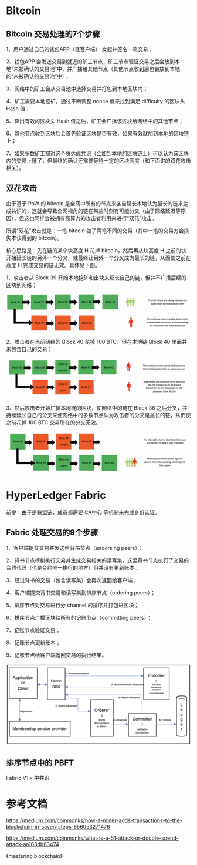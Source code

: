 # Bitcoin

## Bitcoin 交易处理的7个步骤

1、用户通过自己的钱包APP（轻客户端） 发起并签名一笔交易；

2、钱包APP 会发送交易到就近的矿工节点，矿工节点验证交易之后会放到本地“未被确认的交易池”中，并广播给其他节点（其他节点收到后也会放到本地的“未被确认的交易池”中）；

3、网络中的矿工会从交易池中选择交易并打包到本地区块内；

4、矿工需要本地挖矿，通过不断调整 nonce 值来找到满足 difficulty 的区块头 Hash 值；

5、算出有效的区块头 Hash 值之后，矿工会广播该区块给网络中的其他节点；

6、其他节点收到区块后会首先验证区块是否有效，如果有效就加到本地的区块链上；

7、如果多数矿工都对这个块达成共识（会加到本地的区块链上）可以认为该区块内的交易上链了，但最终的确认还需要等待一定的区块高度（和下面讲的双花攻击相关）。

## 双花攻击

由于基于 PoW 的 bitcoin 是全网中所有的节点来各自延长本地认为最长的链来达成共识的，这就会导致全网视角的链在某些时刻有可能分叉（由于网络延迟等原因），但这也同样会被拥有高算力的攻击者利用来进行“双花”攻击。

所谓“双花”攻击就是：一笔 bitcoin 做了两笔不同的交易（其中一笔的交易方会损失本该得到的 bitcoin）。

核心思路是：先在链的某个块高度 H 花掉 bitcoin，然后再从块高度 H 之前的块开始延长链的另外一个分叉，就最终让另外一个分叉成为最长的链，从而使之前在高度 H 完成交易的链无效。具体见下图。

1、攻击者从 Block 39 开始本地挖矿和出块来延长自己的链，但并不广播后续的区块到网络；

![image](https://github.com/nil-zhang/consensus/blob/master/images/double-spend-1.png)

2、攻击者在当前网络的 Block 40 花掉 100 BTC，但在本地链 Block 40 里面并未包含自己的交易；

![image](https://github.com/nil-zhang/consensus/blob/master/images/double-spend-2.png)

3、然后攻击者开始广播本地链的区块，使网络中的链在 Block 38 之后分叉，并持续延长自己的分叉来使网络中的多数节点认为攻击者的分叉是最长的链，从而使之前花掉 100 BTC 交易所在的分叉无效。

![image](https://github.com/nil-zhang/consensus/blob/master/images/double-spend-5.png)

# HyperLedger Fabric

前提：由于是联盟链，成员都需要 CA中心 等机制来完成身份认证。

## Fabric 处理交易的9个步骤

1、客户端提交交易并发送给背书节点（endorsing peers）；

2、背书节点模拟执行交易并生成交易相关的读写集，这里背书节点执行了交易的合约代码（也是合约唯一执行的地方）但并没有更新账本；

3、经过背书的交易（包含读写集）会再次返回给客户端；

4、客户端提交背书交易和读写集到排序节点（ordering peers）；

5、排序节点对交易进行分 channel 的排序并打包进区块；

6、排序节点广播区块给所有的记账节点（committing peers）；

7、记账节点验证交易；

8、记账节点更新账本；

9、记账节点给客户端返回交易的执行结果。

![image](https://github.com/nil-zhang/consensus/blob/master/images/The%20transaction%20flow%20of%20fabric.jpg)

## 排序节点中的 PBFT

Fabric V1.x 中共识

# 参考文档

https://medium.com/coinmonks/how-a-miner-adds-transactions-to-the-blockchain-in-seven-steps-856053271476

https://medium.com/coinmonks/what-is-a-51-attack-or-double-spend-attack-aa108db63474

《mastering blockchain》
